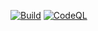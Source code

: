 [![Build](https://github.com/perjahn/yamlmerge/actions/workflows/build.yml/badge.svg)](https://github.com/perjahn/yamlmerge/actions/workflows/build.yml)
[![CodeQL](https://github.com/perjahn/yamlmerge/actions/workflows/github-code-scanning/codeql/badge.svg)](https://github.com/perjahn/yamlmerge/actions/workflows/github-code-scanning/codeql)
